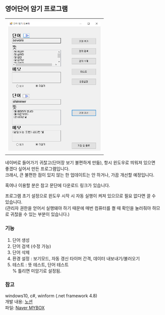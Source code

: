 ## 영어단어 암기 프로그램

<div id="image-table"> <!-- 요약 -->
    <table>
	    <tr>
    	    <td style="padding:10px">
        	    <img src="https://github.com/SkyLakeARIS/word-memorization-helper/blob/main/images/main.PNG" width="300"/>
      	  </td>
        </tr>
    </table>
</div>

네이버로 들어가기 귀찮고(단어장 보기 불편하게 만듦), 항시 윈도우로 띄워져 있으면 좋겠다 싶어서 만든 프로그램입니다.      
크래시, 큰 불편한 점이 있지 않는 한 업데이트는 안 하거나, 가끔 개선할 예정입니다.      

혹여나 이용할 분은 참고 문단에 다운로드 링크가 있습니다.     

프로그램 초기 설정으로 윈도우 시작 시 자동 실행이 켜져 있으므로 필요 없다면 끌 수 있습니다.       
(관리자 권한을 얻어서 실행돼야 하기 때문에 매번 컴퓨터를 켤 때 확인을 눌러줘야 하므로 귀찮을 수 있는 부분이 있습니다.)      


### 기능     
1. 단어 생성     
2. 단어 검색 (수정 가능)     
3. 단어 삭제     
4. 환경 설정 : 보기모드, 자동 갱신 타이머 간격, 데이터 내보내기/불러오기     
5. 테스트 : 뜻 테스트, 단어 테스트        
% 틀리면 미암기로 설정됨.     

     
### 참고     
windows10, c#, winform (.net framework 4.8)      
개발 내용: [노션](https://skylakearis.notion.site/2e4da2bbb0234ee1925a25cef18ae8be?v=7486ccae29eb4d119c316d01f6b7615a)     
파일: [Naver MYBOX](http://naver.me/xoKnHuRl)    
